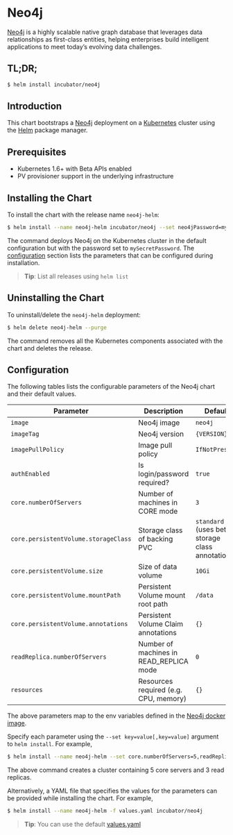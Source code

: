 # Neo4j

[Neo4j](https://neo4j.com/) is a highly scalable native graph database that leverages data relationships as first-class entities, helping enterprises build intelligent applications to meet today’s evolving data challenges.

## TL;DR;

```bash
$ helm install incubator/neo4j
```

## Introduction

This chart bootstraps a [Neo4j](https://github.com/neo4j/docker-neo4j) deployment on a [Kubernetes](http://kubernetes.io) cluster using the [Helm](https://helm.sh) package manager.

## Prerequisites

- Kubernetes 1.6+ with Beta APIs enabled
- PV provisioner support in the underlying infrastructure

## Installing the Chart

To install the chart with the release name `neo4j-helm`:

```bash
$ helm install --name neo4j-helm incubator/neo4j --set neo4jPassword=mySecretPassword
```

The command deploys Neo4j on the Kubernetes cluster in the default configuration but with the password set to `mySecretPassword`. The [configuration](#configuration) section lists the parameters that can be configured during installation.

> **Tip**: List all releases using `helm list`

## Uninstalling the Chart

To uninstall/delete the `neo4j-helm` deployment:

```bash
$ helm delete neo4j-helm --purge
```

The command removes all the Kubernetes components associated with the chart and deletes the release.

## Configuration

The following tables lists the configurable parameters of the Neo4j chart and their default values.

|         Parameter                    |             Description                        |                         Default                          |
|--------------------------------------|------------------------------------------------|----------------------------------------------------------|
| `image`                              | Neo4j image                                    | `neo4j`                                                  |
| `imageTag`                           | Neo4j version                                  | `{VERSION}`                                              |
| `imagePullPolicy`                    | Image pull policy                              | `IfNotPresent`                                           |
| `authEnabled`                        | Is login/password required?                    | `true`                                                   |
| `core.numberOfServers`               | Number of machines in CORE mode                | `3`                                                      |
| `core.persistentVolume.storageClass` | Storage class of backing PVC                   | `standard` (uses beta storage class annotation)          |
| `core.persistentVolume.size`         | Size of data volume                            | `10Gi`                                                   |
| `core.persistentVolume.mountPath`    | Persistent Volume mount root path              | `/data`                                                  |
| `core.persistentVolume.annotations`  | Persistent Volume Claim annotations            | `{}`                                                     |
| `readReplica.numberOfServers`        | Number of machines in READ_REPLICA mode        | `0`                                                      |
| `resources`                          | Resources required (e.g. CPU, memory)          | `{}`                                                     |

The above parameters map to the env variables defined in the [Neo4j docker image](https://github.com/neo4j/docker-neo4j).

Specify each parameter using the `--set key=value[,key=value]` argument to `helm install`. For example,

```bash
$ helm install --name neo4j-helm --set core.numberOfServers=5,readReplica.numberOfServers=3 incubator/neo4j
```

The above command creates a cluster containing 5 core servers and 3 read replicas.

Alternatively, a YAML file that specifies the values for the parameters can be provided while installing the chart. For example,

```bash
$ helm install --name neo4j-helm -f values.yaml incubator/neo4j
```

> **Tip**: You can use the default [values.yaml](values.yaml)
